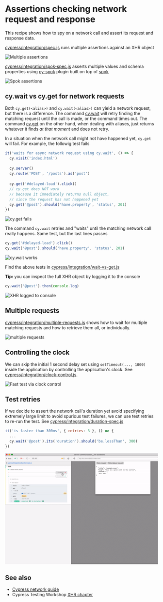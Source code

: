 # Assertions checking network request and response

This recipe shows how to spy on a network call and assert its request and response data.

[cypress/integration/spec.js](cypress/integration/spec.js) runs multiple assertions against an XHR object

![Multiple assertions](images/assertions.png)

[cypress/integration/spok-spec.js](cypress/integration/spok-spec.js) asserts multiple values and schema properties using [cy-spok](https://github.com/bahmutov/cy-spok) plugin built on top of [spok](https://github.com/thlorenz/spok)

![Spok assertions](images/spok.png)

## cy.wait vs cy.get for network requests

Both `cy.get(<alias>)` and `cy.wait(<alias>)` can yield a network request, but there is a difference. The command [cy.wait](https://on.cypress.io/wait) will retry finding the matching request until the call is made, or the command times out. The command [cy.get](https://on.cypress.io/get) on the other hand, when dealing with aliases, just returns whatever it finds _at that moment_ and does not retry.

In a situation when the network call might not have happened yet, `cy.get` will fail. For example, the followig test fails

```js
it('waits for async network request using cy.wait', () => {
  cy.visit('index.html')

  cy.server()
  cy.route('POST', '/posts').as('post')

  cy.get('#delayed-load').click()
  // cy.get does NOT work
  // because it immediately returns null object,
  // since the request has not happened yet
  cy.get('@post').should('have.property', 'status', 201)
})
```
![cy.get fails](images/cy-get-example.png)

The command `cy.wait` retries and "waits" until the matching network call really happens. Same test, but the last lines passes

```js
cy.get('#delayed-load').click()
cy.wait('@post').should('have.property', 'status', 201)
```

![cy.wait works](images/cy-wait-example.png)

Find the above tests in [cypress/integration/wait-vs-get.js](cypress/integration/wait-vs-get.js)

**Tip:** you can inspect the full XHR object by logging it to the console

```javascript
cy.wait('@post').then(console.log)
```

![XHR logged to console](images/log-xhr.png)

## Multiple requests

[cypress/integration/multiple-requests.js](cypress/integration/multiple-requests.js) shows how to wait for multiple matching requests and how to retrieve them all, or individually.

![multiple requests](images/multiple.png)

## Controlling the clock

We can skip the initial 1 second delay set using `setTimeout(..., 1000)` inside the application by controlling the application's clock. See [cypress/integration/clock-control.js](cypress/integration/clock-control.js).

![Fast test via clock control](images/clock.gif)

## Test retries

If we decide to assert the network call's duration yet avoid specifying extremely large limit to avoid spurious test failures, we can use test retries to re-run the test. See [cypress/integration/duration-spec.js](cypress/integration/duration-spec.js)

```js
it('is faster than 300ms', { retries: 3 }, () => {
  ...
  cy.wait('@post').its('duration').should('be.lessThan', 300)
})
```

![Test retries on failure](images/re-run.gif)

## See also

- [Cypress network guide](https://on.cypress.io/network-requests)
- Cypress Testing Workshop [XHR chapter](https://github.com/cypress-io/testing-workshop-cypress#xhr)
